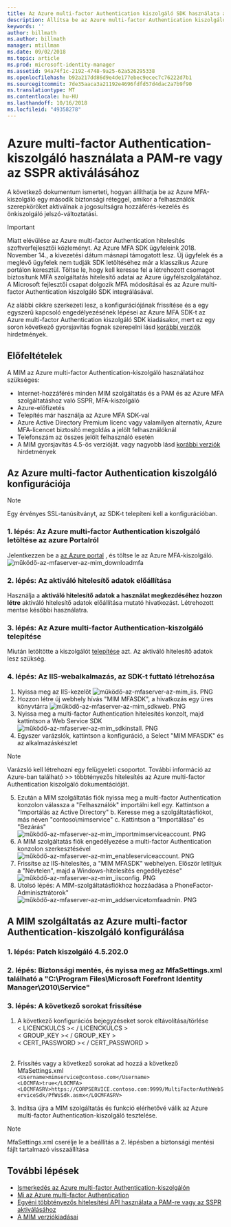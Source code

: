 ```yaml
---
title: Az Azure multi-factor Authentication kiszolgáló SDK használata a PAM-re vagy az SSPR forgatókönyvek aktiválásához |} A Microsoft Docs
description: Állítsa be az Azure multi-factor Authentication kiszolgáló SDK egy második biztonsági réteggel, amikor a felhasználók szerepköröket aktiválnak a Privileged Access Management és az önkiszolgáló jelszó-visszaállítás.
keywords: ''
author: billmath
ms.author: billmath
manager: mtillman
ms.date: 09/02/2018
ms.topic: article
ms.prod: microsoft-identity-manager
ms.assetid: 94a74f1c-2192-4748-9a25-62a526295338
ms.openlocfilehash: b92a217dd86d9e4de177ebec9ecec7c76222d7b1
ms.sourcegitcommit: 7de35aaca3a21192e4696fdfd57d4dac2a7b9f90
ms.translationtype: MT
ms.contentlocale: hu-HU
ms.lasthandoff: 10/16/2018
ms.locfileid: "49358278"
---
```

# <a name="use-azure-multi-factor-authentication-server-to-activate-pam-or-sspr"></a>Azure multi-factor Authentication-kiszolgáló használata a PAM-re vagy az SSPR aktiválásához
A következő dokumentum ismerteti, hogyan állíthatja be az Azure MFA-kiszolgáló egy második biztonsági réteggel, amikor a felhasználók szerepköröket aktiválnak a jogosultságra hozzáférés-kezelés és önkiszolgáló jelszó-változtatási.

> [!IMPORTANT]
> Miatt elévülése az Azure multi-factor Authentication hitelesítés szoftverfejlesztői közleményt. Az Azure MFA SDK ügyfeleink 2018. November 14., a kivezetési dátum másnapi támogatott lesz. Új ügyfelek és a meglévő ügyfelek nem tudják SDK letöltéséhez már a klasszikus Azure portálon keresztül. Töltse le, hogy kell keresse fel a létrehozott csomagot biztosítunk MFA szolgáltatás hitelesítő adatai az Azure ügyfélszolgálatához. <br> A Microsoft fejlesztői csapat dolgozik MFA módosításai és az Azure multi-factor Authentication kiszolgáló SDK integrálásával.

Az alábbi cikkre szerkezeti lesz, a konfigurációjának frissítése és a egy egyszerű kapcsoló engedélyezésének lépései az Azure MFA SDK-t az Azure multi-factor Authentication kiszolgáló SDK kiadásakor, mert ez egy soron következő gyorsjavítás fognak szerepelni lásd [korábbi verziók ](/reference/version-history.md) hirdetmények. 

## <a name="prerequisites"></a>Előfeltételek

A MIM az Azure multi-factor Authentication-kiszolgáló használatához szükséges:

- Internet-hozzáférés minden MIM szolgáltatás és a PAM és az Azure MFA szolgáltatáshoz való SSPR, MFA-kiszolgáló
- Azure-előfizetés
- Telepítés már használja az Azure MFA SDK-val
- Azure Active Directory Premium licenc vagy valamilyen alternatív, Azure MFA-licencet biztosító megoldás a jelölt felhasználóknál
- Telefonszám az összes jelölt felhasználó esetén
- A MIM gyorsjavítás 4.5-ös verzióját. vagy nagyobb lásd [korábbi verziók](/reference/version-history.md) hirdetmények

## <a name="azure-multi-factor-authentication-server-configuration"></a>Az Azure multi-factor Authentication kiszolgáló konfigurációja 
> [!NOTE] 
> Egy érvényes SSL-tanúsítványt, az SDK-t telepíteni kell a konfigurációban. 

### <a name="step-1-download-azure-multi-factor-authentication-server-from-the-azure-portal"></a>1. lépés: Az Azure multi-factor Authentication kiszolgáló letöltése az azure Portalról 
Jelentkezzen be a [az Azure portal](https://portal.azure.com/) , és töltse le az Azure MFA-kiszolgáló.
![működő-az-mfaserver-az-mim_downloadmfa](media/working-with-mfaserver-for-mim/working-with-mfaserver-for-mim_downloadmfa.PNG)

### <a name="step-2-generate-activation-credentials"></a>2. lépés: Az aktiváló hitelesítő adatok előállítása
Használja a **aktiváló hitelesítő adatok a használat megkezdéséhez hozzon létre** aktiváló hitelesítő adatok előállítása mutató hivatkozást. Létrehozott mentse későbbi használatra.

### <a name="step-3-install-the-azure-multi-factor-authentication-server"></a>3. lépés: Az Azure multi-factor Authentication-kiszolgáló telepítése
Miután letöltötte a kiszolgálót [telepítése](https://docs.microsoft.com/en-us/azure/active-directory/authentication/howto-mfaserver-deploy#install-and-configure-the-mfa-server) azt.  Az aktiváló hitelesítő adatok lesz szükség. 

### <a name="step-4-create-your-iis-web-application-that-will-host-the-sdk"></a>4. lépés: Az IIS-webalkalmazás, az SDK-t futtató létrehozása
1. Nyissa meg az IIS-kezelőt ![működő-az-mfaserver-az-mim_iis. PNG](media/working-with-mfaserver-for-mim/working-with-mfaserver-for-mim_iis.PNG)
2.  Hozzon létre új webhely hívás "MIM MFASDK", a hivatkozás egy üres könyvtárra ![működő-az-mfaserver-az-mim_sdkweb. PNG](media/working-with-mfaserver-for-mim/working-with-mfaserver-for-mim_sdkweb.PNG)
3. Nyissa meg a multi-factor Authentication hitelesítés konzolt, majd kattintson a Web Service SDK ![működő-az-mfaserver-az-mim_sdkinstall. PNG](media/working-with-mfaserver-for-mim/working-with-mfaserver-for-mim_sdkinstall.PNG)
4. Egyszer varázslók, kattintson a konfiguráció, a Select "MIM MFASDK" és az alkalmazáskészlet

> [!NOTE] 
> Varázsló kell létrehozni egy felügyeleti csoportot. További információ az Azure-ban található >> többtényezős hitelesítés az Azure multi-factor Authentication kiszolgáló dokumentációját.

5. Ezután a MIM szolgáltatás fiók nyissa meg a multi-factor Authentication konzolon válassza a "Felhasználók" importálni kell egy. Kattintson a "Importálás az Active Directory" b. Keresse meg a szolgáltatásfiókot, más néven "contoso\mimservice" c. Kattintson a "Importálása" és "Bezárás" ![működő-az-mfaserver-az-mim_importmimserviceaccount. PNG](media/working-with-mfaserver-for-mim/working-with-mfaserver-for-mim_importmimserviceaccount.PNG) 
6. A MIM szolgáltatás fiók engedélyezése a multi-factor Authentication konzolon szerkesztésével ![működő-az-mfaserver-az-mim_enableserviceaccount. PNG](media/working-with-mfaserver-for-mim/working-with-mfaserver-for-mim_enableserviceaccount.PNG)
7. Frissítse az IIS-hitelesítés, a "MIM MFASDK" webhelyen. Először letiltjuk a "Névtelen", majd a Windows-hitelesítés engedélyezése" ![működő-az-mfaserver-az-mim_iisconfig. PNG](media/working-with-mfaserver-for-mim/working-with-mfaserver-for-mim_iisconfig.PNG)
8. Utolsó lépés: A MIM-szolgáltatásfiókhoz hozzáadása a PhoneFactor-Adminisztrátorok" ![működő-az-mfaserver-az-mim_addservicetomfaadmin. PNG](media/working-with-mfaserver-for-mim/working-with-mfaserver-for-mim_addservicetomfaadmin.PNG)

## <a name="configuring-the-mim-service-for-azure-multi-factor-authentication-server"></a>A MIM szolgáltatás az Azure multi-factor Authentication-kiszolgáló konfigurálása 

### <a name="step-1-patch-server-to-452020"></a>1. lépés: Patch kiszolgáló 4.5.202.0
 
### <a name="step-2-backup-and-open-the-mfasettingsxml-located-in-the-cprogram-filesmicrosoft-forefront-identity-manager2010service"></a>2. lépés: Biztonsági mentés, és nyissa meg az MfaSettings.xml található a "C:\Program Files\Microsoft Forefront Identity Manager\2010\Service"

### <a name="step-3-update-the-following-lines"></a>3. lépés: A következő sorokat frissítése
1. A következő konfigurációs bejegyzéseket sorok eltávolítása/törlése <br>
&LT; LICENCKULCS &GT;&LT; / LICENCKULCS &GT;<br>
&LT; GROUP_KEY &GT;&LT; / GROUP_KEY &GT;<br>
&LT; CERT_PASSWORD &GT;&LT; / CERT_PASSWORD &GT;<br>
<CertFilePath></CertFilePath><br>

2. Frissítés vagy a következő sorokat ad hozzá a következő MfaSettings.xml <br>
`<Username>mimservice@contoso.com</Username>` <br>
`<LOCMFA>true</LOCMFA>`<br>
`<LOCMFASRV>https://CORPSERVICE.contoso.com:9999/MultiFactorAuthWebServiceSdk/PfWsSdk.asmx</LOCMFASRV>`

3. Indítsa újra a MIM szolgáltatás és funkció elérhetővé válik az Azure multi-factor Authentication-kiszolgáló tesztelése.

> [!NOTE] 
> MfaSettings.xml cserélje le a beállítás a 2. lépésben a biztonsági mentési fájlt tartalmazó visszaállítása


## <a name="next-steps"></a>További lépések

-    [Ismerkedés az Azure multi-factor Authentication-kiszolgálón](https://docs.microsoft.com/en-us/azure/active-directory/authentication/howto-mfaserver-deploy)
- [Mi az Azure multi-factor Authentication](https://docs.microsoft.com/azure/multi-factor-authentication/multi-factor-authentication)
- [Egyéni többtényezős hitelesítési API használata a PAM-re vagy az SSPR aktiválásához](Working-with-custommfaserver-for-mim.md)
- [A MIM verziókiadásai](./reference/version-history.md)

